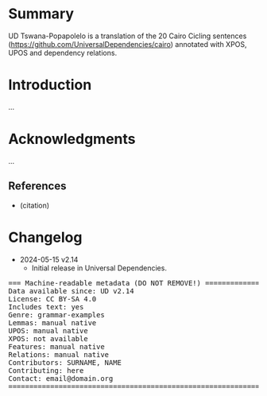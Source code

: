 # Summary

UD Tswana-Popapolelo is a translation of the 20 Cairo Cicling sentences (https://github.com/UniversalDependencies/cairo) annotated with XPOS, UPOS and dependency relations.


# Introduction

...


# Acknowledgments

...

## References

* (citation)


# Changelog

* 2024-05-15 v2.14
  * Initial release in Universal Dependencies.


<pre>
=== Machine-readable metadata (DO NOT REMOVE!) ================================
Data available since: UD v2.14
License: CC BY-SA 4.0
Includes text: yes
Genre: grammar-examples
Lemmas: manual native
UPOS: manual native
XPOS: not available
Features: manual native
Relations: manual native
Contributors: SURNAME, NAME
Contributing: here
Contact: email@domain.org
===============================================================================
</pre>

